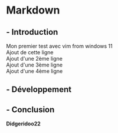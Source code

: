 # Markdown

## - Introduction
Mon premier test avec vim from windows 11  
Ajout de cette ligne  
Ajout d'une 2ème ligne  
Ajout d'une 3ème ligne  
Ajout d'une 4ème ligne

## - Développement

## - Conclusion

**Didgeridoo22**

